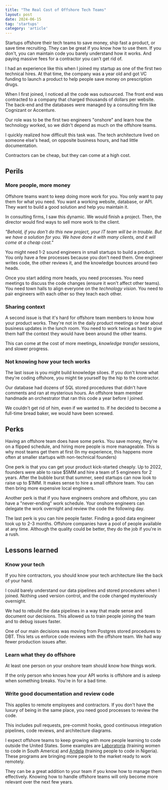 ```yaml
---
title: "The Real Cost of Offshore Tech Teams"
layout: post
date: 2024-06-15
tag: 'startups'
category: 'article'
---
```


Startups offshore their tech teams to save money, ship fast a product, or save time recruiting. They can be great if you know how to use them. If you don't, you can maintain code you barely understand how it works. And paying massive fees for a contractor you can't get rid of.

I had an experience like this when I joined my startup as one of the first two technical hires. At that time, the company was a year old and got VC funding to launch a product to help people save money on prescription drugs.

When I first joined, I noticed all the code was outsourced. The front end was contracted to a company that charged thousands of dollars per website. The back-end and the databases were managed by a consulting firm like Cognizant or Accenture. 

Our role was to be the first two engineers "onshore" and learn how the technology worked, so we didn't depend as much on the offshore teams.

I quickly realized how difficult this task was. The tech architecture lived on someone else's head, on opposite business hours, and had little documentation. 

Contractors can be cheap, but they can come at a high cost.

## Perils 

### More people, more money

Offshore teams want to keep doing more work for you. You only want to pay them for what you need. You want a working website, database, or API. They want to build a good solution and help you maintain it. 

In consulting firms, I saw this dynamic. We would finish a project. Then, the director would find ways to sell more work to the client. 

*"Behold, if you don't do this new project, your IT team will be in trouble. But we have a solution for you. We have done it with many clients, and it will come at a cheap cost."*

You might need 1-2 sound engineers in small startups to build a product. You only have a few processes because you don't need them. One engineer writes code, the other reviews it, and the knowledge bounces around two heads.

Once you start adding more heads, you need processes. You need meetings to discuss the code changes (ensure it won't affect other teams). You need town halls to align everyone on the *technology vision*. You need to pair engineers with each other so they teach each other.

### Sharing context

A second issue is that it's hard for offshore team members to know how your product works. They're not in the daily product meetings or hear about business updates in the lunch room. You need to work twice as hard to give them half the context they would have been around the other teams.

This can come at the cost of more meetings, *knowledge transfer* sessions, and slower progress.

### Not knowing how your tech works

The last issue is you might build knowledge siloes. If you don't know what they're coding offshore, you might tie yourself by the hip to the contractor.

Our database had dozens of SQL stored procedures that didn't have comments and ran at mysterious hours. An offshore team member handmade an orchestrator that ran this code a year before I joined. 

We couldn't get rid of him, even if we wanted to. If he decided to become a full-time bread baker, we would have been screwed. 

## Perks 

Having an offshore team does have some perks. You save money, they're on a flipped schedule, and hiring more people is more manageable. This is why most teams get them at first (In my experience, this happens more often at smaller startups with non-technical founders)

One perk is that you can get your product kick-started cheaply. Up to 2022, founders were able to raise $5MM and hire a team of 5 engineers for 2 years. After the bubble burst that summer, seed startups can now look to raise up to $1MM. It makes sense to hire a small offshore team. You can then bring more expensive local engineers.

Another perk is that if you have engineers onshore and offshore, you can have a "never-ending" work schedule. Your onshore engineers can delegate the work overnight and review the code the following day.

The last perk is you can hire people faster. Finding a good data engineer took up to 2-3 months. Offshore companies have a pool of people available at any time. Although the quality could be better, they do the job if you're in a rush.

## Lessons learned

### Know your tech

If you hire contractors, you should know your tech architecture like the back of your hand. 

I could barely understand our data pipelines and stored procedures when I joined. Nothing used version control, and the code changed mysteriously overnight. 

We had to rebuild the data pipelines in a way that made sense and document our decisions. This allowed us to train people joining the team and to debug issues faster.

One of our main decisions was moving from Postgres stored procedures to DBT. This lets us enforce code reviews with the offshore team. We had way fewer production issues after.

### Learn what they do offshore

At least one person on your onshore team should know how things work. 

If the only person who knows how your API works is offshore and is asleep when something breaks. You're in for a bad time.

### Write good documentation and review code 

This applies to remote employees and contractors. If you don't have the luxury of being in the same place, you need good processes to review the code.

This includes pull requests, pre-commit hooks, good continuous integration pipelines, code reviews, and architecture diagrams.

I expect offshore teams to keep growing with more people learning to code outside the United States. Some examples are [Laboratoria](https://www.laboratoria.la/en) (training women to code in South America) and [Andela](https://andela.com/) (training people to code in Nigeria). These programs are bringing more people to the market ready to work remotely. 

They can be a great addition to your team if you know how to manage them effectively. Knowing how to handle offshore teams will only become more relevant over the next few years.